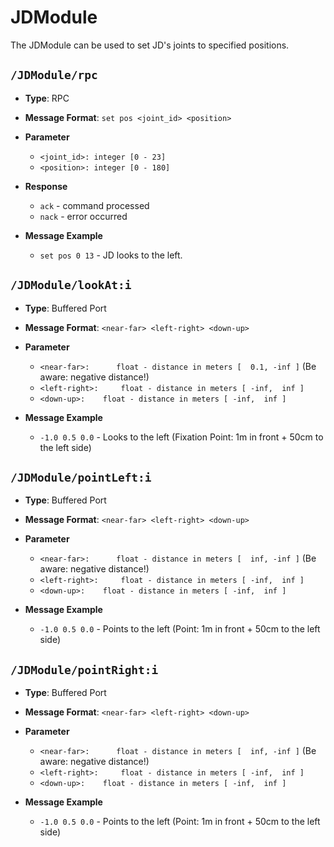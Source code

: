 # JDModule

The JDModule can be used to set JD's joints to specified positions.

## ``/JDModule/rpc``

* **Type**: RPC
* **Message Format**: ``set pos <joint_id> <position>``
* **Parameter**

	* ``<joint_id>: integer [0 - 23]``  
	* ``<position>: integer [0 - 180]``
* **Response**
	* ``ack`` - command processed
	* ``nack`` - error occurred
* **Message Example**
	* ``set pos 0 13`` - JD looks to the left.

## ``/JDModule/lookAt:i``

* **Type**: Buffered Port
* **Message Format**: ``<near-far> <left-right> <down-up>``
* **Parameter**

	* ``<near-far>:      float - distance in meters [  0.1, -inf ]`` (Be aware: negative distance!)
	* ``<left-right>:     float - distance in meters [ -inf,  inf ]``
	* ``<down-up>:    float - distance in meters [ -inf,  inf ]``
	
* **Message Example**
	* ``-1.0 0.5 0.0``   - Looks to the left (Fixation Point: 1m in front + 50cm to the left side) 

## ``/JDModule/pointLeft:i``

* **Type**: Buffered Port
* **Message Format**: ``<near-far> <left-right> <down-up>``
* **Parameter**

	* ``<near-far>:      float - distance in meters [  inf, -inf ]`` (Be aware: negative distance!)
	* ``<left-right>:     float - distance in meters [ -inf,  inf ]``
	* ``<down-up>:    float - distance in meters [ -inf,  inf ]``

* **Message Example**
	* ``-1.0 0.5 0.0``   - Points to the left (Point: 1m in front + 50cm to the left side)

## ``/JDModule/pointRight:i``

* **Type**: Buffered Port
* **Message Format**: ``<near-far> <left-right> <down-up>``
* **Parameter**

	* ``<near-far>:      float - distance in meters [  inf, -inf ]`` (Be aware: negative distance!)
	* ``<left-right>:     float - distance in meters [ -inf,  inf ]``
	* ``<down-up>:    float - distance in meters [ -inf,  inf ]``
	
* **Message Example**
	* ``-1.0 0.5 0.0``   - Points to the left (Point: 1m in front + 50cm to the left side)
